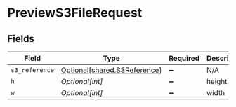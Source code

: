 # PreviewS3FileRequest


## Fields

| Field                                                                  | Type                                                                   | Required                                                               | Description                                                            |
| ---------------------------------------------------------------------- | ---------------------------------------------------------------------- | ---------------------------------------------------------------------- | ---------------------------------------------------------------------- |
| `s3_reference`                                                         | [Optional[shared.S3Reference]](undefined/models/shared/s3reference.md) | :heavy_minus_sign:                                                     | N/A                                                                    |
| `h`                                                                    | *Optional[int]*                                                        | :heavy_minus_sign:                                                     | height                                                                 |
| `w`                                                                    | *Optional[int]*                                                        | :heavy_minus_sign:                                                     | width                                                                  |